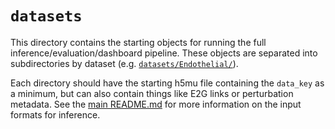 # `datasets`

This directory contains the starting objects for running the full inference/evaluation/dashboard pipeline. These objects are separated into subdirectories by dataset (e.g. [`datasets/Endothelial/`](datasets/Endothelial/)).

Each directory should have the starting h5mu file containing the `data_key` as a minimum, but can also contain things like E2G links or perturbation metadata. See the [main README.md](../../README.md) for more information on the input formats for inference.
